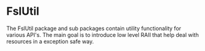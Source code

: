 ﻿# FslUtil

The FslUtil package and sub packages contain utility functionality for various API's.
The main goal is to introduce low level RAII that help deal with resources in a exception safe way.
